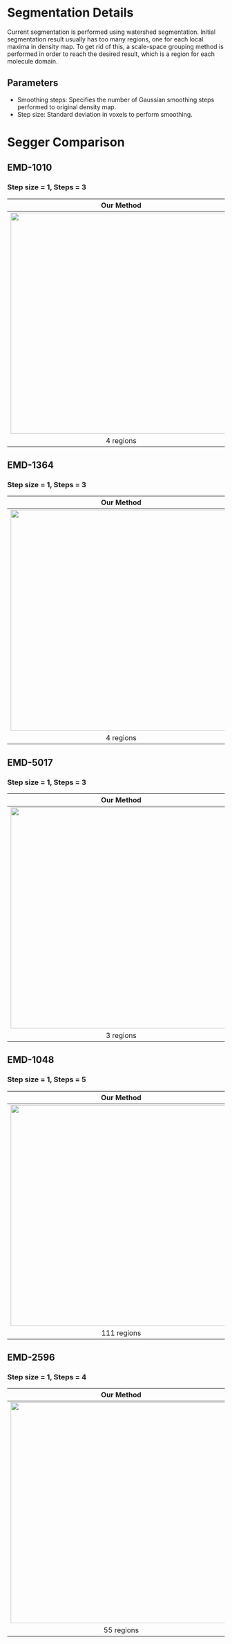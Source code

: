 # Segmentation Details

Current segmentation is performed using watershed segmentation. Initial segmentation result usually has too many regions, one for each local maxima in density map. To get rid of this, a scale-space grouping method is performed in order to reach the desired result, which is a region for each molecule domain. 

## Parameters

* Smoothing steps: Specifies the number of Gaussian smoothing steps performed to original density map.
* Step size: Standard deviation in voxels to perform smoothing.


# Segger Comparison
## EMD-1010
### Step size = 1, Steps = 3
Our Method             |  Segger
:-------------------------:|:-------------------------:
<img src="https://github.com/tecdatalab/biostructure/raw/em-visualizer/em/data/1010.png" width="512">  |  <img src="https://github.com/tecdatalab/biostructure/raw/em-visualizer/em/data/1010-chimera.png" width="512">
4 regions | 4 regions


## EMD-1364
### Step size = 1, Steps = 3
Our Method             |  Segger
:-------------------------:|:-------------------------:
<img src="https://github.com/tecdatalab/biostructure/raw/em-visualizer/em/data/1364.png" width="512">  |  <img src="https://github.com/tecdatalab/biostructure/raw/em-visualizer/em/data/1364-chimera.png" width="512">
4 regions | 4 regions

## EMD-5017
### Step size = 1, Steps = 3
Our Method             |  Segger
:-------------------------:|:-------------------------:
<img src="https://github.com/tecdatalab/biostructure/raw/em-visualizer/em/data/5017.png" width="512">  |  <img src="https://github.com/tecdatalab/biostructure/raw/em-visualizer/em/data/5017-chimera.png" width="512">
3 regions | 2 regions

## EMD-1048
### Step size = 1, Steps = 5
Our Method             |  Segger
:-------------------------:|:-------------------------:
<img src="https://github.com/tecdatalab/biostructure/raw/em-visualizer/em/data/1048.png" width="512">  |  <img src="https://github.com/tecdatalab/biostructure/raw/em-visualizer/em/data/1048-chimera.png" width="512">
111 regions | 186 regions

## EMD-2596
### Step size = 1, Steps = 4
Our Method             |  Segger
:-------------------------:|:-------------------------:
<img src="https://github.com/tecdatalab/biostructure/raw/em-visualizer/em/data/2596.png" width="512">  |  <img src="https://github.com/tecdatalab/biostructure/raw/em-visualizer/em/data/2596-chimera.png" width="512">
55 regions | 94 regions

